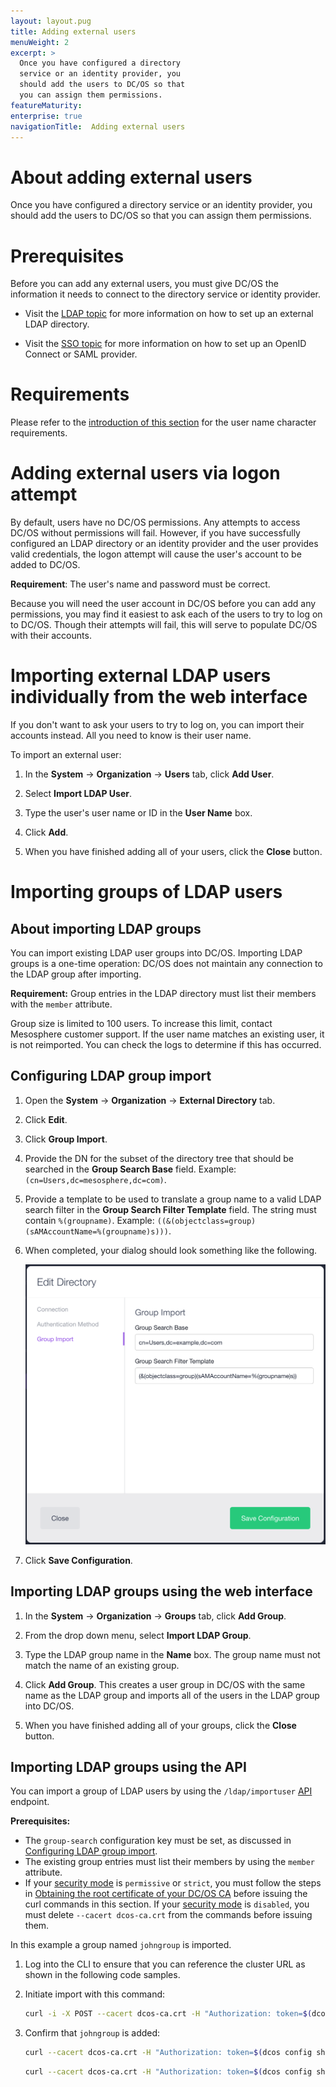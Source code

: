 ```yaml
---
layout: layout.pug
title: Adding external users
menuWeight: 2
excerpt: >
  Once you have configured a directory
  service or an identity provider, you
  should add the users to DC/OS so that
  you can assign them permissions.
featureMaturity:
enterprise: true
navigationTitle:  Adding external users
---
```



# About adding external users

Once you have configured a directory service or an identity provider, you should add the users to DC/OS so that you can assign them permissions.

# Prerequisites
    
Before you can add any external users, you must give DC/OS the information it needs to connect to the directory service or identity provider.

* Visit the [LDAP topic](/docs/1.8/administration/id-and-access-mgt/ldap/) for more information on how to set up an external LDAP directory. 

* Visit the [SSO topic](/docs/1.8/administration/id-and-access-mgt/sso/) for more information on how to set up an OpenID Connect or SAML provider.

# Requirements

Please refer to the [introduction of this section](/docs/1.8/administration/id-and-access-mgt/users-groups/) for the user name character requirements.
 
# Adding external users via logon attempt

By default, users have no DC/OS permissions. Any attempts to access DC/OS without permissions will fail. However, if you have successfully configured an LDAP directory or an identity provider and the user provides valid credentials, the logon attempt will cause the user's account to be added to DC/OS. 

**Requirement**: The user's name and password must be correct.

Because you will need the user account in DC/OS before you can add any permissions, you may find it easiest to ask each of the users to try to log on to DC/OS. Though their attempts will fail, this will serve to populate DC/OS with their accounts.

# Importing external LDAP users individually from the web interface

If you don't want to ask your users to try to log on, you can import their accounts instead. All you need to know is their user name.

To import an external user:

1. In the **System** -> **Organization** -> **Users** tab, click **Add User**.

2. Select **Import LDAP User**.

3. Type the user's user name or ID in the **User Name** box.

4. Click **Add**. 

5. When you have finished adding all of your users, click the **Close** button.


# Importing groups of LDAP users

## About importing LDAP groups

You can import existing LDAP user groups into DC/OS. Importing LDAP groups is a one-time operation: DC/OS does not maintain any connection to the LDAP group after importing. 

**Requirement:** Group entries in the LDAP directory must list their members with the `member` attribute.

Group size is limited to 100 users. To increase this limit, contact Mesosphere customer support. If the user name matches an existing user, it is not reimported. You can check the logs to determine if this has occurred. 

## Configuring LDAP group import

1. Open the **System** -> **Organization** -> **External Directory** tab.

2. Click **Edit**.

3. Click **Group Import**. 

4. Provide the DN for the subset of the directory tree that should be searched in the **Group Search Base** field. Example: `(cn=Users,dc=mesosphere,dc=com)`.

5. Provide a template to be used to translate a group name to a valid LDAP search filter in the **Group Search Filter Template** field. The string must contain `%(groupname)`. Example: `((&(objectclass=group)(sAMAccountName=%(groupname)s)))`.

6. When completed, your dialog should look something like the following.

   ![LDAP Group Import Configuration](../img/ldap-group-import.png)

7. Click **Save Configuration**.

## Importing LDAP groups using the web interface

1. In the **System** -> **Organization** -> **Groups** tab, click **Add Group**.

1. From the drop down menu, select **Import LDAP Group**.

1. Type the LDAP group name in the **Name** box. The group name must not match the name of an existing group. 

1. Click **Add Group**. This creates a user group in DC/OS with the same name as the LDAP group and imports all of the users in the LDAP group into DC/OS.

1. When you have finished adding all of your groups, click the **Close** button.


## Importing LDAP groups using the API

You can import a group of LDAP users by using the `/ldap/importuser` [API](/docs/1.8/administration/id-and-access-mgt/iam-api/) endpoint. 

**Prerequisites:**

-  The `group-search` configuration key must be set, as discussed in [Configuring LDAP group import](#Configuring-LDAP-group-import).
-  The existing group entries must list their members by using the `member` attribute.
-  If your [security mode](/docs/1.8/administration/installing/custom/configuration-parameters/#security) is `permissive` or `strict`, you must follow the steps in [Obtaining the root certificate of your DC/OS CA](/docs/1.8/administration/tls-ssl/get-cert/) before issuing the curl commands in this section. If your [security mode](/docs/1.8/administration/installing/custom/configuration-parameters/#security) is `disabled`, you must delete `--cacert dcos-ca.crt` from the commands before issuing them.

In this example a group named `johngroup` is imported.

1.  Log into the CLI to ensure that you can reference the cluster URL as shown in the following code samples.

1.  Initiate import with this command:

    ```bash
    curl -i -X POST --cacert dcos-ca.crt -H "Authorization: token=$(dcos config show core.dcos_acs_token)" --data '{"groupname": "johngroup"}' --header "Content-Type: application/json" $(dcos config show core.dcos_url)/acs/api/v1/ldap/importgroup
    ```

1.  Confirm that `johngroup` is added:

    ```bash
    curl --cacert dcos-ca.crt -H "Authorization: token=$(dcos config show core.dcos_acs_token)" $(dcos config show core.dcos_url)/acs/api/v1/groups/johngroup
    ```
    
    ```bash
    curl --cacert dcos-ca.crt -H "Authorization: token=$(dcos config show core.dcos_acs_token)" $(dcos config show core.dcos_url)/acs/api/v1/groups/johngroup/users
    ```





